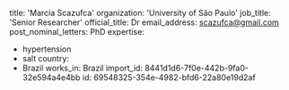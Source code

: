 title: 'Marcia Scazufca'
organization: 'University of São Paulo'
job_title: 'Senior Researcher'
official_title: Dr
email_address: scazufca@gmail.com
post_nominal_letters: PhD
expertise:
  - hypertension
  - salt
country:
  - Brazil
works_in: Brazil
import_id: 8441d1d6-7f0e-442b-9fa0-32e594a4e4bb
id: 69548325-354e-4982-bfd6-22a80e19d2af
